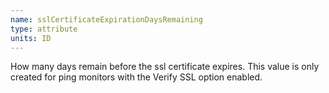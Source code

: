 ```yaml
---
name: sslCertificateExpirationDaysRemaining
type: attribute
units: ID
---
```


How many days remain before the ssl certificate expires. This value is only created for ping monitors with the Verify SSL option enabled.